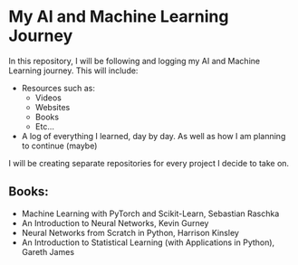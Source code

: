 # My AI and Machine Learning Journey

In this repository, I will be following and logging my AI and Machine Learning journey. This will include:
- Resources such as:
  - Videos
  - Websites
  - Books
  - Etc...
- A log of everything I learned, day by day. As well as how I am planning to continue (maybe)

I will be creating separate repositories for every project I decide to take on.

## Books:
- Machine Learning with PyTorch and Scikit-Learn, Sebastian Raschka
- An Introduction to Neural Networks, Kevin Gurney
- Neural Networks from Scratch in Python, Harrison Kinsley
- An Introduction to Statistical Learning (with Applications in Python), Gareth James
